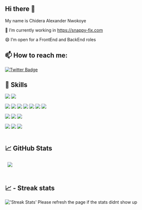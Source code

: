 ## Hi there 👋

My name is Chidera Alexander Nwokoye

🔭 I’m currently working in https://snappy-fix.com

😄 I’m open for a FrontEnd and BackEnd roles

## 📫 How to reach me:

[![Twitter Badge](https://img.shields.io/badge/Twitter-Profile-informational?style=flat&logo=twitter&logoColor=white&color=1CA2F1)](https://x.com/lordgreg001)

## 💼 Skills

![](https://img.shields.io/badge/Code-HTML5-informational?style=flat&logo=HTML5&logoColor=white&color=3498db)
![](https://img.shields.io/badge/Style-CSS-informational?style=flat&logo=css3&logoColor=white&color=3498db)

<!-- ![](https://img.shields.io/badge/Style-JQuery-informational?style=flat&logo=JQuery&logoColor=white&color=3498db) -->
<!-- ![](https://img.shields.io/badge/Style-Bootstrap-informational?style=flat&logo=Bootstrap&logoColor=white&color=3498db) -->

![](https://img.shields.io/badge/Code-JavaScript-informational?style=flat&logo=JavaScript&logoColor=white&color=3498db)
![](https://img.shields.io/badge/Code-MongoDB-informational?style=flat&logo=MongoDB&logoColor=white&color=3498db)
![](https://img.shields.io/badge/Code-NodeJs-informational?style=flat&logo=nodedotjs&logoColor=white&color=3498db)
![](https://img.shields.io/badge/Code-ExpressJS-informational?style=flat&logo=express&logoColor=white&color=3498db)
![](https://img.shields.io/badge/Code-PHP-informational?style=flat&logo=PHP&logoColor=white&color=3498db)
![](https://img.shields.io/badge/Code-Laravel-informational?style=flat&logo=Laravel&logoColor=white&color=3498db)
![](https://img.shields.io/badge/Code-Go-informational?style=flat&logo=Go&logoColor=white&color=3498db)

<!-- ![](https://img.shields.io/badge/Code-MySQL-informational?style=flat&logo=MySQL&logoColor=white&color=3498db) -->

![](https://img.shields.io/badge/Code-ReactJS-informational?style=flat&logo=React&logoColor=white&color=3498db)
![](https://img.shields.io/badge/Code-Redux-informational?style=flat&logo=Redux&logoColor=white&color=3498db)
![](https://img.shields.io/badge/Code-TypeScript-informational?style=flat&logo=TypeScript&logoColor=white&color=3498db)

<!-- ![](https://img.shields.io/badge/Code-Dart-informational?style=flat&logo=Dart&logoColor=white&color=3498db) -->
<!-- ![](https://img.shields.io/badge/Code-Flutter-informational?style=flat&logo=Flutter&logoColor=white&color=3498db) -->

![](https://img.shields.io/badge/Code-Firebase-informational?style=flat&logo=Firebase&logoColor=white&color=3498db)
![](https://img.shields.io/badge/Code-Linux-informational?style=flat&logo=Linux&logoColor=white&color=3498db)
![](https://img.shields.io/badge/Code-Github-informational?style=flat&logo=Github&logoColor=white&color=3498db)
<br>
<br>

## &#x1f4c8; GitHub Stats

<a href="https://github.com/Lordgreg003">
  <img align="center" style="margin:0.5rem" src="https://github-readme-stats.vercel.app/api/top-langs/?username=lordgreg003&hide=html,css,scss,blade,hack,less&title_color=ffffff&text_color=3498db&icon_color=4AB197&bg_color=1A2B34" />
</a>

<br>
<br>

## &#x1f4c8; - Streak stats

<img alt="'Streak Stats' Please refresh the page if the stats didnt show up" src="https://github-readme-streak-stats.herokuapp.com/?user=Lordgreg003&theme=dark">

<!-- [![Lordscoba's GitHub stats](https://github-readme-stats.vercel.app/api?username=lordscoba)](https://github.com/lordscoba/github-readme-stats) -->

<!-- <a href="https://github.com/lordscoba">
  <img align="center" style="margin:0.5rem" src="https://github-readme-stats.vercel.app/api?username=lordscoba&show_icons=true&line_height=27&count_private=true&title_color=ffffff&text_color=c9cacc&icon_color=4AB097&bg_color=1A2B34" alt="Bonarhyme's GitHub Stats" /> -->
